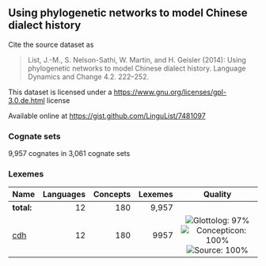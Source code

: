 ## Using phylogenetic networks to model Chinese dialect history

Cite the source dataset as

> List, J.-M., S. Nelson-Sathi, W. Martin, and H. Geisler (2014): Using phylogenetic networks to model Chinese dialect history. Language Dynamics and Change 4.2. 222–252.

This dataset is licensed under a https://www.gnu.org/licenses/gpl-3.0.de.html license

Available online at https://gist.github.com/LinguList/7481097

### Cognate sets
9,957 cognates in 3,061 cognate sets

### Lexemes

Name | Languages | Concepts | Lexemes | Quality
:--- | ---:| ---:| ---:|:---:
**total:** | 12 | 180 | 9,957 | 
[cdh](cldf/cdh.csv) | 12 | 180 | 9957 | ![Glottolog: 97%](https://img.shields.io/badge/Glottolog-97%25-green.svg "Glottolog: 97%") ![Concepticon: 100%](https://img.shields.io/badge/Concepticon-100%25-brightgreen.svg "Concepticon: 100%") ![Source: 100%](https://img.shields.io/badge/Source-100%25-brightgreen.svg "Source: 100%")